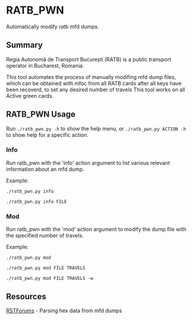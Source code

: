 # RATB_PWN
Automatically modify ratb mfd dumps.

## Summary ##
Regia Autonomă de Transport București (RATB) is a public transport operator in Bucharest, Romania.

This tool automates the process of manually modifing mfd dump files, which can be obtained with mfoc from all RATB cards after all keys have been recoverd, to set any desired number of travels
This tool works on all Active green cards.

## RATB_PWN Usage ##
Run `./ratb_pwn.py -h` to show the help menu, or `./ratb_pwn.py ACTION -h` to show help for a specific action.

### Info ###
Run ratb_pwn with the 'info' action argument to list various relevant information about an mfd dump.

Example:

`./ratb_pwn.py info`

`./ratb_pwn.py info FILE`

### Mod ###
Run ratb_pwn with the 'mod' action argument to modify the dump file with the specified number of travels.

Example:

`./ratb_pwn.py mod`

`./ratb_pwn.py mod FILE TRAVELS`

`./ratb_pwn.py mod FILE TRAVELS -w`

## Resources ##
[RSTForums](https://rstforums.com/forum/topic/102403-nfc-challenge/) - Parsing hex data from mfd dumps
